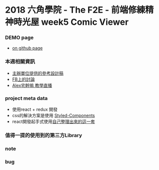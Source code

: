 # 2018 六角學院 - The F2E - 前端修練精神時光屋 week5 Comic Viewer


### DEMO page
- [on github page](https://akari0624.github.io/hexSchoolWeek5_comicViewer/index.html)

### 本週相關資訊
- [主辦單位提供的參考設計稿](https://hexschool.github.io/THE_F2E_Design/week5-comic%20viewer/#artboard11)
- [FB上的討論](https://www.facebook.com/groups/173311386703334/permalink/195225401178599/?comment_id=200145984019874&notif_id=1531066386479910&notif_t=group_comment_follow)
- [Alex宅幹嘛 教學直播](https://www.youtube.com/watch?v=MTpocmnewcI&t=22s)

### project meta data
- 使用react + redux 開發
- css的解決方案是使用 [Styled-Components](https://github.com/styled-components/styled-components)
- react開發起手式使用[自己整理出來的這一套](https://github.com/akari0624/react-starter-boilerplate) 


### 值得一提的使用到的第三方Library


### note



### bug





